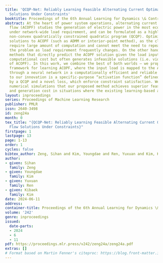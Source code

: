 ```yaml
---
title: 'QCQP-Net: Reliably Learning Feasible Alternating Current Optimal Power Flow
  Solutions Under Constraints'
booktitle: Proceedings of the 6th Annual Learning for Dynamics \& Control Conference
abstract: At the heart of power system operations, alternating current optimal power
  flow (ACOPF) studies the generation of electric power in the most economical way
  under network-wide load requirement, and can be formulated as a highly structured
  non-convex quadratically constrained quadratic program (QCQP). Optimization-based
  solutions to ACOPF (such as ADMM or interior-point method), as the classic approach,
  require large amount of computation and cannot meet the need to repeatedly solve
  the problem as load requirement frequently changes. On the other hand, learning-based
  methods that directly predict the ACOPF solution given the load input incur little
  computational cost but often generates infeasible solutions (i.e. violate the constraints
  of ACOPF). In this work, we combine the best of both worlds — we propose an innovated
  framework for learning ACOPF, where the input load is mapped to the ACOPF solution
  through a neural network in a computationally efficient and reliable manner. Key
  to our innovation is a specific-purpose “activation function” defined implicitly
  by a QCQP and a novel loss, which enforce constraint satisfaction. We show through
  numerical simulations that our proposed method achieves superior feasibility rate
  and generation cost in situations where the existing learning-based approaches fail.
layout: inproceedings
series: Proceedings of Machine Learning Research
publisher: PMLR
issn: 2640-3498
id: zeng24a
month: 0
tex_title: "{QCQP-Net: Reliably Learning Feasible Alternating Current Optimal Power
  Flow Solutions Under Constraints}"
firstpage: 1
lastpage: 13
page: 1-13
order: 1
cycles: false
bibtex_author: Zeng, Sihan and Kim, Youngdae and Ren, Yuxuan and Kim, Kibaek
author:
- given: Sihan
  family: Zeng
- given: Youngdae
  family: Kim
- given: Yuxuan
  family: Ren
- given: Kibaek
  family: Kim
date: 2024-06-11
address:
container-title: Proceedings of the 6th Annual Learning for Dynamics \& Control Conference
volume: '242'
genre: inproceedings
issued:
  date-parts:
  - 2024
  - 6
  - 11
pdf: https://proceedings.mlr.press/v242/zeng24a/zeng24a.pdf
extras: []
# Format based on Martin Fenner's citeproc: https://blog.front-matter.io/posts/citeproc-yaml-for-bibliographies/
---
```

